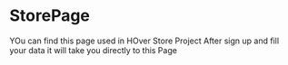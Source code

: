 # StorePage
YOu can find this page used in HOver Store Project After sign up and fill your data it will take you directly to this Page
